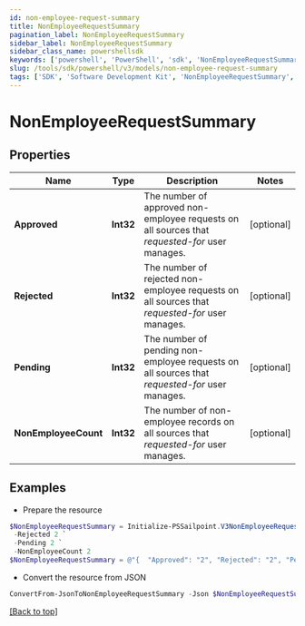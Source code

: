 ```yaml
---
id: non-employee-request-summary
title: NonEmployeeRequestSummary
pagination_label: NonEmployeeRequestSummary
sidebar_label: NonEmployeeRequestSummary
sidebar_class_name: powershellsdk
keywords: ['powershell', 'PowerShell', 'sdk', 'NonEmployeeRequestSummary', 'NonEmployeeRequestSummary'] 
slug: /tools/sdk/powershell/v3/models/non-employee-request-summary
tags: ['SDK', 'Software Development Kit', 'NonEmployeeRequestSummary', 'NonEmployeeRequestSummary']
---
```



# NonEmployeeRequestSummary

## Properties

Name | Type | Description | Notes
------------ | ------------- | ------------- | -------------
**Approved** | **Int32** | The number of approved non-employee requests on all sources that *requested-for* user manages. | [optional] 
**Rejected** | **Int32** | The number of rejected non-employee requests on all sources that *requested-for* user manages. | [optional] 
**Pending** | **Int32** | The number of pending non-employee requests on all sources that *requested-for* user manages. | [optional] 
**NonEmployeeCount** | **Int32** | The number of non-employee records on all sources that *requested-for* user manages. | [optional] 

## Examples

- Prepare the resource
```powershell
$NonEmployeeRequestSummary = Initialize-PSSailpoint.V3NonEmployeeRequestSummary  -Approved 2 `
 -Rejected 2 `
 -Pending 2 `
 -NonEmployeeCount 2
$NonEmployeeRequestSummary = @"{  "Approved": "2", "Rejected": "2", "Pending": "2", "NonEmployeeCount": "2" }"@
```

- Convert the resource from JSON
```powershell
ConvertFrom-JsonToNonEmployeeRequestSummary -Json $NonEmployeeRequestSummary
```


[[Back to top]](#) 

